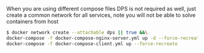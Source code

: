 When you are using different compose files DPS is not required as well, just create a common network for all services,
note you will not be able to solve containers from host

```bash
$ docker network create --attachable dps || true &&\
docker-compose -f docker-compose-nginx-server.yml up -d --force-recreate &&\
docker-compose -f docker-compose-client.yml up --force-recreate
```
